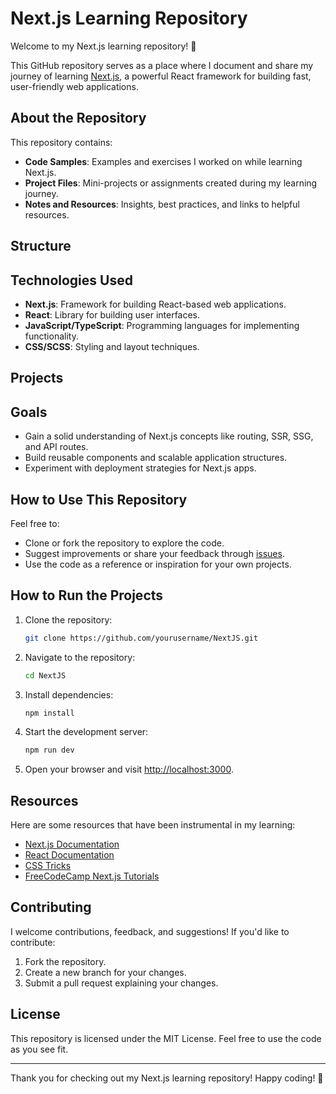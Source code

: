 # Next.js Learning Repository



Welcome to my Next.js learning repository! 🚀

This GitHub repository serves as a place where I document and share my journey of learning [Next.js](https://nextjs.org/), a powerful React framework for building fast, user-friendly web applications.

## About the Repository

This repository contains:
- **Code Samples**: Examples and exercises I worked on while learning Next.js.
- **Project Files**: Mini-projects or assignments created during my learning journey.
- **Notes and Resources**: Insights, best practices, and links to helpful resources.

## Structure


## Technologies Used

- **Next.js**: Framework for building React-based web applications.
- **React**: Library for building user interfaces.
- **JavaScript/TypeScript**: Programming languages for implementing functionality.
- **CSS/SCSS**: Styling and layout techniques.

## Projects


## Goals

- Gain a solid understanding of Next.js concepts like routing, SSR, SSG, and API routes.
- Build reusable components and scalable application structures.
- Experiment with deployment strategies for Next.js apps.

## How to Use This Repository

Feel free to:
- Clone or fork the repository to explore the code.
- Suggest improvements or share your feedback through [issues](https://github.com/yourusername/nextjs-learning/issues).
- Use the code as a reference or inspiration for your own projects.

## How to Run the Projects

1. Clone the repository:
   ```bash
   git clone https://github.com/yourusername/NextJS.git
   ```
2. Navigate to the repository:
   ```bash
   cd NextJS
   ```
3. Install dependencies:
   ```bash
   npm install
   ```
4. Start the development server:
   ```bash
   npm run dev
   ```
5. Open your browser and visit [http://localhost:3000](http://localhost:3000).

## Resources

Here are some resources that have been instrumental in my learning:
- [Next.js Documentation](https://nextjs.org/docs)
- [React Documentation](https://reactjs.org/docs/getting-started.html)
- [CSS Tricks](https://css-tricks.com/)
- [FreeCodeCamp Next.js Tutorials](https://www.freecodecamp.org/news/tag/next-js/)

## Contributing

I welcome contributions, feedback, and suggestions! If you'd like to contribute:
1. Fork the repository.
2. Create a new branch for your changes.
3. Submit a pull request explaining your changes.

## License

This repository is licensed under the MIT License. Feel free to use the code as you see fit.

---

Thank you for checking out my Next.js learning repository! Happy coding! 🎉

